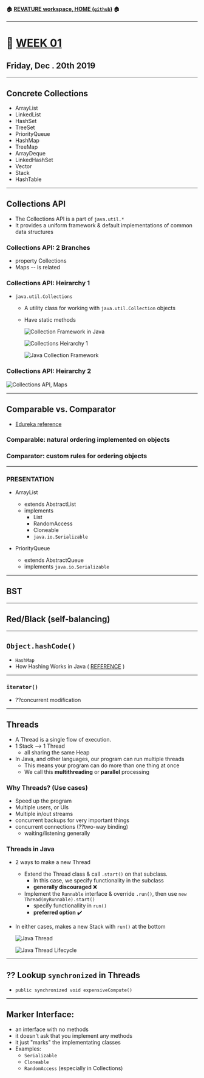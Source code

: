 #### :house: [REVATURE workspace, HOME (`github`)](https://github.com/joedonline/REVATURE__workspace)  :house:
---
# :calendar: [WEEK 01](https://github.com/joedonline/REVATURE__workspace/tree/master/WEEK__01)
## Friday, Dec . 20th 2019

---
## Concrete Collections
- ArrayList
- LinkedList
- HashSet
- TreeSet
- PriorityQueue
- HashMap
- TreeMap
- ArrayDeque
- LinkedHashSet
- Vector
- Stack
- HashTable

---
## Collections API
- The Collections API is a part of `java.util.*`
- It provides a uniform framework & default implementations of common data structures

### Collections API: 2 Branches
- property Collections
- Maps -- is related

### Collections API: Heirarchy 1
- `java.util.Collections`
  * A utility class for working with `java.util.Collection` objects
  * Have static methods

    ![Collection Framework in Java](01-Collection-framework-hierarchy-in-java.png)

    ![Collections Heirarchy 1](CollectionsHeirarcy1.png)

    ![Java Collection Framework](JavaCollectionFramework.png)

### Collections API: Heirarchy 2

  ![Collections API, Maps](CollectionApi__Maps.png)

---
## Comparable vs. Comparator
- [Edureka reference](https://www.edureka.co/blog/comparable-in-java/)

### Comparable: natural ordering implemented on objects

### Comparator: custom rules for ordering objects

---
### PRESENTATION

- ArrayList
  * extends AbstractList
  * implements
    - List<E>
    - RandomAccess
    - Cloneable
    - `java.io.Serializable`

- PriorityQueue
  * extends AbstractQueue
  * implements `java.io.Serializable`

---
## BST

---
## Red/Black (self-balancing)

---
## `Object.hashCode()`
- `HashMap`
- How Hashing Works in Java ( [REFERENCE](https://www.youtube.com/watch?v=mFY0J5W8Udk) )

---
### `iterator()`
- ??concurrent modification

---
## Threads
- A Thread is a single flow of execution.
- 1 Stack --> 1 Thread
  * all sharing the same Heap
- In Java, and other languages, our program can run multiple threads
  * This means your program can do more than one thing at once
  * We call this **multithreading** or **parallel** processing

### Why Threads? (Use cases)
- Speed up the program
- Multiple users, or UIs
- Multiple in/out streams
- concurrent backups for very important things
- concurrent connections (??two-way binding)
  * waiting/listening generally

### Threads in Java
- 2 ways to make a new Thread
  * Extend the Thread class & call `.start()` on that subclass.
    - In this case, we specify functionality in the subclass
    - **generally discouraged** :x:
  * Implement the `Runnable` interface & override `.run()`, then use `new Thread(myRunnable).start()`
    - specify functionallity in `run()`
    - **preferred option** :heavy_check_mark:
- In either cases, makes a new Stack with `run()` at the bottom

  ![Java Thread](java_thread_diagram_1.jpg)

  ![Java Thread Lifecycle](Java-Thread-Life-Cycle.png)

---
## ?? Lookup `synchronized` in Threads
- `public synchronized void expensiveCompute()`

---
## Marker Interface:
- an interface with no methods
- it doesn't ask that you implement any methods
- it just "marks" the implementating classes
- Examples:
  * `Serializable`
  * `Cloneable`
  * `RandomAccess` (especially in Collections)
